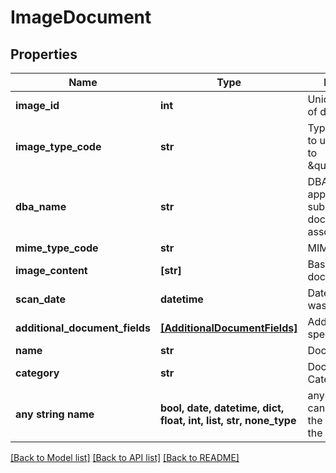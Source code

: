 # ImageDocument


## Properties
Name | Type | Description | Notes
------------ | ------------- | ------------- | -------------
**image_id** | **int** | Unique identifier of document | 
**image_type_code** | **str** | Type of document to upload, default to \&quot;APPLI\&quot; | 
**dba_name** | **str** | DBA name of application submission document is to be associated with | 
**mime_type_code** | **str** | MIME type | 
**image_content** | **[str]** | Base 64 encoded document | 
**scan_date** | **datetime** | Date document was scanned | [optional] 
**additional_document_fields** | [**[AdditionalDocumentFields]**](AdditionalDocumentFields.md) | Additional lable specifications | [optional] 
**name** | **str** | Document name | [optional] 
**category** | **str** | Document Category | [optional] 
**any string name** | **bool, date, datetime, dict, float, int, list, str, none_type** | any string name can be used but the value must be the correct type | [optional]

[[Back to Model list]](../README.md#documentation-for-models) [[Back to API list]](../README.md#documentation-for-api-endpoints) [[Back to README]](../README.md)


